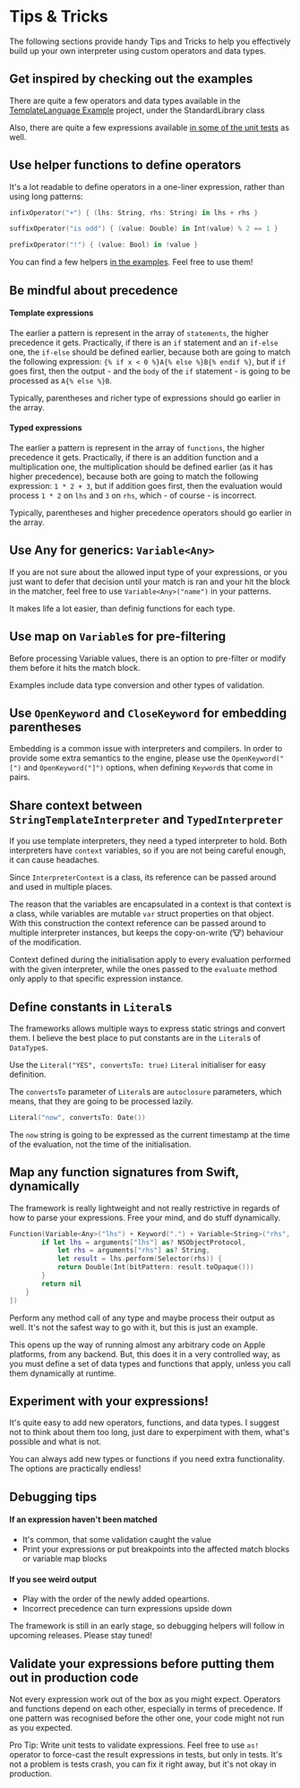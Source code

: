 # Tips & Tricks

The following sections provide handy Tips and Tricks to help you effectively build up your own interpreter using custom operators and data types.

## Get inspired by checking out the examples

There are quite a few operators and data types available in the [TemplateLanguage Example](https://github.com/tevelee/Eval/tree/master/Examples/TemplateExample/Sources/TemplateExample/TemplateExample.swift) project, under the StandardLibrary class

Also, there are quite a few expressions available [in some of the unit tests](https://github.com/tevelee/Eval/tree/master/Tests/EvalTests/IntegrationTests/InterpreterTests.swift#L110) as well.

## Use helper functions to define operators

It's a lot readable to define operators in a one-liner expression, rather than using long patterns:

```swift
infixOperator("+") { (lhs: String, rhs: String) in lhs + rhs }
```
```swift
suffixOperator("is odd") { (value: Double) in Int(value) % 2 == 1 }
```
```swift
prefixOperator("!") { (value: Bool) in !value }
```

You can find a few helpers [in the examples](https://github.com/tevelee/Eval/tree/master/Examples/TemplateExample/Sources/TemplateExample/TemplateExample.swift#L328-L411). Feel free to use them!

## Be mindful about precedence

#### Template expressions

The earlier a pattern is represent in the array of `statements`, the higher precedence it gets. 
Practically, if there is an `if` statement and an `if-else` one, the `if-else` should be defined earlier, because both are going to match the following expression:
`{% if x < 0 %}A{% else %}B{% endif %}`, but if `if` goes first, then the output - and the `body` of the `if` statement - is going to be processed as `A{% else %}B`. 

Typically, parentheses and richer type of expressions should go earlier in the array.

#### Typed expressions

The earlier a pattern is represent in the array of `functions`, the higher precedence it gets. 
Practically, if there is an addition function and a multiplication one, the multiplication should be defined earlier (as it has higher precedence), because both are going to match the following expression:
`1 * 2 + 3`, but if addition goes first, then the evaluation would process `1 * 2` on `lhs` and `3` on `rhs`, which - of course - is incorrect.  

Typically, parentheses and higher precedence operators should go earlier in the array.

## Use Any for generics: `Variable<Any>`

If you are not sure about the allowed input type of your expressions, or you just want to defer that decision until your match is ran and your hit the block in the matcher, feel free to use `Variable<Any>("name")` in your patterns.

It makes life a lot easier, than definig functions for each type.

## Use map on `Variable`s for pre-filtering

Before processing Variable values, there is an option to pre-filter or modify them before it hits the match block. 

Examples include data type conversion and other types of validation.

## Use `OpenKeyword` and `CloseKeyword` for embedding parentheses

Embedding is a common issue with interpreters and compilers. In order to provide some extra semantics to the engine, please use the `OpenKeyword("[")` and `OpenKeyword("]")` options, when defining `Keyword`s that come in pairs.

## Share context between `StringTemplateInterpreter` and `TypedInterpreter`

If you use template interpreters, they need a typed interpreter to hold. Both interpreters have `context` variables, so if you are not being careful enough, it can cause headaches. 

Since `InterpreterContext` is a class, its reference can be passed around and used in multiple places. 

The reason that the variables are encapsulated in a context is that context is a class, while variables are mutable `var` struct properties on that object. With this construction the context reference can be passed around to multiple interpreter instances, but keeps the copy-on-write (🐮) behaviour of the modification.

Context defined during the initialisation apply to every evaluation performed with the given interpreter, while the ones passed to the `evaluate` method only apply to that specific  expression instance.

## Define constants in `Literal`s

The frameworks allows multiple ways to express static strings and convert them. 
I believe the best place to put constants are in the `Literal`s of `DataType`s.

Use the `Literal("YES", convertsTo: true)` `Literal` initialiser for easy definition.

The `convertsTo` parameter of `Literal`s are `autoclosure` parameters, which means, that they are going to be processed lazily.

```swift
Literal("now", convertsTo: Date())
```

The `now` string is going to be expressed as the current timestamp at the time of the evaluation, not the time of the initialisation.

## Map any function signatures from Swift, dynamically

The framework is really lightweight and not really restrictive in regards of how to parse your expressions. Free your mind, and do stuff dynamically.

```swift
Function(Variable<Any>("lhs") + Keyword(".") + Variable<String>("rhs", interpreted: false)) { (arguments,_,_) -> Double? in
        if let lhs = arguments["lhs"] as? NSObjectProtocol,
            let rhs = arguments["rhs"] as? String,
            let result = lhs.perform(Selector(rhs)) {
            return Double(Int(bitPattern: result.toOpaque()))
        }
        return nil
    }
])
```

Perform any method call of any type and maybe process their output as well. It's not the safest way to go with it, but this is just an example.

This opens up the way of running almost any arbitrary code on Apple platforms, from any backend. But, this does it in a very controlled way, as you must define a set of data types and functions that apply, unless you call them dynamically at runtime.

## Experiment with your expressions!

It's quite easy to add new operators, functions, and data types. I suggest not to think about them too long, just dare to experpiment with them, what's possible and what is not. 

You can always add new types or functions if you need extra functionality. The options are practically endless!

## Debugging tips

#### If an expression haven't been matched
* It's common, that some validation caught the value
* Print your expressions or put breakpoints into the affected match blocks or variable map blocks

#### If you see weird output
* Play with the order of the newly added opeartions.
* Incorrect precedence can turn expressions upside down

The framework is still in an early stage, so debugging helpers will follow in upcoming releases. Please stay tuned!

## Validate your expressions before putting them out in production code

Not every expression work out of the box as you might expect. Operators and functions depend on each other, especially in terms of precedence. If one pattern was recognised before the other one, your code might not run as you expected.

Pro Tip: Write unit tests to validate expressions. Feel free to use `as!` operator to force-cast the result expressions in tests, but only in tests. It's not a problem is tests crash, you can fix it right away, but it's not okay in production.
